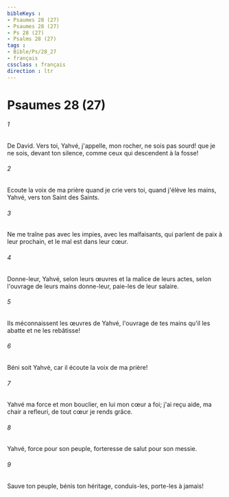 ```yaml
---
bibleKeys : 
- Psaumes 28 (27)
- Psaumes 28 (27)
- Ps 28 (27)
- Psalms 28 (27)
tags : 
- Bible/Ps/28_27
- français
cssclass : français
direction : ltr
---
```


# Psaumes 28 (27)

###### 1
De David. Vers toi, Yahvé, j'appelle, mon rocher, ne sois pas sourd! que je ne sois, devant ton silence, comme ceux qui descendent à la fosse!
###### 2
Ecoute la voix de ma prière quand je crie vers toi, quand j'élève les mains, Yahvé, vers ton Saint des Saints.
###### 3
Ne me traîne pas avec les impies, avec les malfaisants, qui parlent de paix à leur prochain, et le mal est dans leur cœur.
###### 4
Donne-leur, Yahvé, selon leurs œuvres et la malice de leurs actes, selon l'ouvrage de leurs mains donne-leur, paie-les de leur salaire.
###### 5
Ils méconnaissent les œuvres de Yahvé, l'ouvrage de tes mains qu'il les abatte et ne les rebâtisse!
###### 6
Béni soit Yahvé, car il écoute la voix de ma prière!
###### 7
Yahvé ma force et mon bouclier, en lui mon cœur a foi; j'ai reçu aide, ma chair a refleuri, de tout cœur je rends grâce.
###### 8
Yahvé, force pour son peuple, forteresse de salut pour son messie.
###### 9
Sauve ton peuple, bénis ton héritage, conduis-les, porte-les à jamais!
